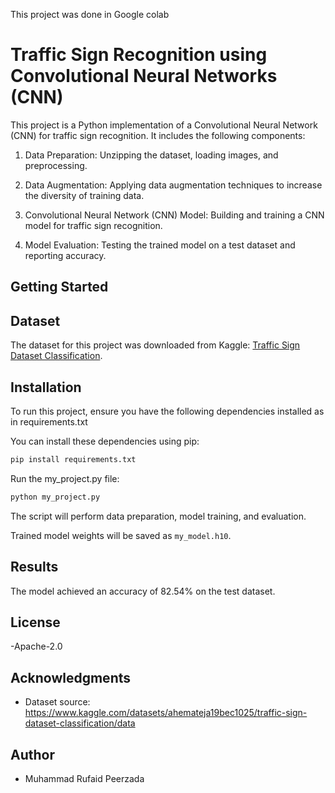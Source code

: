 This project was done in Google colab


# Traffic Sign Recognition using Convolutional Neural Networks (CNN)

This project is a Python implementation of a Convolutional Neural Network (CNN) for traffic sign recognition. It includes the following components:

1. Data Preparation: Unzipping the dataset, loading images, and preprocessing.

2. Data Augmentation: Applying data augmentation techniques to increase the diversity of training data.

3. Convolutional Neural Network (CNN) Model: Building and training a CNN model for traffic sign recognition.

4. Model Evaluation: Testing the trained model on a test dataset and reporting accuracy.

## Getting Started

## Dataset
The dataset for this project was downloaded from Kaggle: [Traffic Sign Dataset Classification](https://www.kaggle.com/datasets/ahemateja19bec1025/traffic-sign-dataset-classification/data).


## Installation
To run this project, ensure you have the following dependencies installed as in requirements.txt

You can install these dependencies using pip:
```bash
pip install requirements.txt
```
Run the my_project.py file:

```bash
python my_project.py
```
The script will perform data preparation, model training, and evaluation.

Trained model weights will be saved as `my_model.h10`.


## Results

The model achieved an accuracy of 82.54% on the test dataset.

## License

-Apache-2.0
## Acknowledgments

- Dataset source: https://www.kaggle.com/datasets/ahemateja19bec1025/traffic-sign-dataset-classification/data

## Author

- Muhammad Rufaid Peerzada

```

